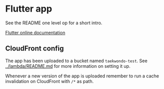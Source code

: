 # Flutter app

See the README one level op for a short intro.

[Flutter online documentation](https://docs.flutter.dev/)

## CloudFront config

The app has been uploaded to a bucket named `taekwondo-test`.
See [../lambda/README.md](../lambda/README.md) for more information on setting it up.

Whenever a new version of the app is uploaded remember to run a cache invalidation on CloudFront with `/*` as path.
